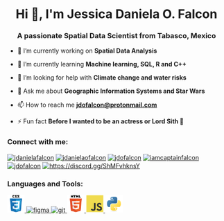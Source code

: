 <h1 align="center">Hi 👋, I'm Jessica Daniela O. Falcon</h1>
<h3 align="center">A passionate Spatial Data Scientist from Tabasco, Mexico</h3>

- 🔭 I’m currently working on **Spatial Data Analysis**

- 🌱 I’m currently learning **Machine learning, SQL, R and C++**

- 🤝 I’m looking for help with **Climate change and water risks**

- 💬 Ask me about **Geographic Information Systems and Star Wars**

- 📫 How to reach me **jdofalcon@protonmail.com**

- ⚡ Fun fact **Before I wanted to be an actress or Lord Sith 🌚**

<h3 align="left">Connect with me:</h3>
<p align="left">
<a href="https://twitter.com/jdofalcon" target="blank"><img align="center" src="https://raw.githubusercontent.com/rahuldkjain/github-profile-readme-generator/master/src/images/icons/Social/twitter.svg" alt="jdanielafalcon" height="30" width="40" /></a>
<a href="https://linkedin.com/in/jdanielaofalcon" target="blank"><img align="center" src="https://raw.githubusercontent.com/rahuldkjain/github-profile-readme-generator/master/src/images/icons/Social/linked-in-alt.svg" alt="jdanielaofalcon" height="30" width="40" /></a>
<a href="https://fb.com/jdofalcon" target="blank"><img align="center" src="https://raw.githubusercontent.com/rahuldkjain/github-profile-readme-generator/master/src/images/icons/Social/facebook.svg" alt="jdofalcon" height="30" width="40" /></a>
<a href="https://instagram.com/iamcaptainfalcon" target="blank"><img align="center" src="https://raw.githubusercontent.com/rahuldkjain/github-profile-readme-generator/master/src/images/icons/Social/instagram.svg" alt="iamcaptainfalcon" height="30" width="40" /></a>
<a href="https://www.behance.net/jdofalcon" target="blank"><img align="center" src="https://raw.githubusercontent.com/rahuldkjain/github-profile-readme-generator/master/src/images/icons/Social/behance.svg" alt="jdofalcon" height="30" width="40" /></a>
<a href="https://discord.gg/https://discord.gg/ShMFvhknsY" target="blank"><img align="center" src="https://raw.githubusercontent.com/rahuldkjain/github-profile-readme-generator/master/src/images/icons/Social/discord.svg" alt="https://discord.gg/ShMFvhknsY" height="30" width="40" /></a>
</p>

<h3 align="left">Languages and Tools:</h3>
<p align="left"> <a href="https://www.w3schools.com/css/" target="_blank"> <img src="https://raw.githubusercontent.com/devicons/devicon/master/icons/css3/css3-original-wordmark.svg" alt="css3" width="40" height="40"/> </a> <a href="https://www.figma.com/" target="_blank"> <img src="https://www.vectorlogo.zone/logos/figma/figma-icon.svg" alt="figma" width="40" height="40"/> </a> <a href="https://git-scm.com/" target="_blank"> <img src="https://www.vectorlogo.zone/logos/git-scm/git-scm-icon.svg" alt="git" width="40" height="40"/> </a> <a href="https://www.w3.org/html/" target="_blank"> <img src="https://raw.githubusercontent.com/devicons/devicon/master/icons/html5/html5-original-wordmark.svg" alt="html5" width="40" height="40"/> </a> <a href="https://developer.mozilla.org/en-US/docs/Web/JavaScript" target="_blank"> <img src="https://raw.githubusercontent.com/devicons/devicon/master/icons/javascript/javascript-original.svg" alt="javascript" width="40" height="40"/> </a> <a href="https://www.python.org" target="_blank"> <img src="https://raw.githubusercontent.com/devicons/devicon/master/icons/python/python-original.svg" alt="python" width="40" height="40"/> </a> </p>
